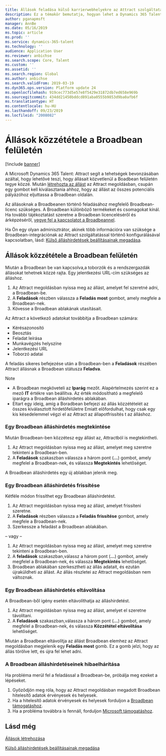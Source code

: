 ```yaml
---
title: Állások feladása külső karrierwebhelyekre az Attract szolgáltatásból
description: Ez a témakör bemutatja, hogyan lehet a Dynamics 365 Talent – Attract alkalmazást használni állások közzétételére külső toborzóoldalakon
author: pganapmsft
manager: AnnBe
ms.date: 05/16/2019
ms.topic: article
ms.prod: ''
ms.service: dynamics-365-talent
ms.technology: ''
audience: Application User
ms.reviewer: anbichse
ms.search.scope: Core, Talent
ms.custom: ''
ms.assetid: ''
ms.search.region: Global
ms.author: anbichse
ms.search.validFrom: 2019-03-19
ms.dyn365.ops.version: Platform update 24
ms.openlocfilehash: 919cec773d5e57e8f5429e31872db7ed658e969b
ms.sourcegitcommit: 434dd21450bddcd891aba0555b9853d9ba0afb6f
ms.translationtype: HT
ms.contentlocale: hu-HU
ms.lasthandoff: 09/23/2019
ms.locfileid: "2008082"
---
```

# <a name="post-jobs-to-broadbean"></a>Állások közzététele a Broadbean felületén

[!include [banner](../includes/banner.md)]

A Microsoft Dynamics 365 Talent: Attract segít a tehetségek bevonzásában azáltal, hogy lehetővé teszi, hogy állásait közvetlenül a Boadbean felületén tegye közzé. Miután [létrehozta az állást](./creating-jobs-attract.md) az Attract megoldásban, csupán egy gombot kell kiválasztania ahhoz, hogy az állást az összes potenciális pályázóhoz eljuttassa a Broadbean oldalán.

Az állásoknak a Broadbeanen történő feladásához megfelelő Broadbean-licenc szükséges. A Broadbean különböző termékeket és csomagokat kínál. Ha további tájékoztatást szeretne a Broadbean licenceléséről és árképzéséről, [vegye fel a kapcsolatot a Broadbeannel](https://www.broadbean.com/contact-us/).

Ha Ön egy olyan adminisztrátor, akinek több információra van szüksége a Broadbean-integrációnak az Attract szolgáltatással történő konfigurálásával kapcsolatban, lásd: [Külső álláshirdetések beállításainak megadása](./attract-admin-job-board-settings.md).

## <a name="post-jobs-to-broadbean"></a>Állások közzététele a Broadbean felületén

Miután a Broadbean be van kapcsolva,a toborzók és a rendszergazdák állásokat tehetnek közzé rajta. Egy jelentkezési URL-cím szükséges az álláshoz.

1. Az Attract megoldásban nyissa meg az állást, amelyet fel szeretné adni, a Broadbean-be.
2. A **Feladások** részben válassza a **Feladás most** gombot, amely megfele a Broadbean-nek.
3. Kövesse a Broadbean ablakának utasításait.

Az Attract a következő adatokat továbbítja a Broadbean számára:

- Kérésazonosító
- Beosztás
- Feladat leírása
- Munkavégzés helyszíne
- Jelentkezési URL
- Toborzó adatai

A feladás sikeres befejezése után a Broadbean-ben a **Feladások** részében Attract állásnak a Broadbean státusza **Feladva**.

> [!NOTE]
> - A Broadbean megköveteli az **Iparág** mezőt. Alapértelmezés szerint ez a mező **IT** értékre van beállítva. Az érték módosítható a megfelelő iparágra a Broadbean álláshirdetés ablakában.
> - Eltart egy ideig, amíg a Boradbean befejezi az állás közzétételét az összes kiválasztott hirdetőfelületre Emiatt előfordulhat, hogy csak egy kis késedelemmel végzi el az Attract az állapotfrissítés t az álláshoz.

### <a name="view-a-broadbean-job-posting"></a>Egy Broadbean álláshirdetés megtekintése

Miután Broadbean-ben közzétesz egy állást az, Attractból is megtekintheti.

1. Az Attract megoldásban nyissa meg az állást, amelyet meg szeretne tekinteni a Broadbean-ben.
2. A **Feladások** szakaszban válassza a három pont (**...**) gombot, amely megfelel a Broadbean-nek, és válassza **Megtekintés** lehetőséget.

A Broadbean álláshirdetés egy új ablakban jelenik meg.

### <a name="update-a-broadbean-job-posting"></a>Egy Broadbean álláshirdetés frissítése

Kétféle módon frissíthet egy Broadbean álláshirdetést.

1. Az Attract megoldásban nyissa meg az állást, amelyet frissíteni szeretne.
2. A **Feladások** részben válassza a **Feladás frissítése** gombot, amely megfele a Broadbean-nek.
3. Szerkessze a feladást a Broadbean ablakában.

– vagy –

1. Az Attract megoldásban nyissa meg az állást, amelyet meg szeretne tekinteni a Broadbean-ben.
2. A **feladások** szakaszban,válassz a három pont (**...**) gombot, amely megfelel a Broadbean-nek, és válassza **Megtekintés** lehetőséget.
3. Broadbean ablakában szerkesztheti az állás adatait, és ezután újraküldheti az állást. Az állás részletei az Attract megoldásban nem változnak.

### <a name="remove-a-broadbean-job-posting"></a>Egy Broadbean álláshirdetés eltávolítása

A Broadbean-ből igény esetén eltávolíthatja az álláshirdetést.

1. Az Attract megoldásban nyissa meg az állást, amelyet el szeretne távolítani.
2. A **Feladások** szakaszban,válassza a három pont (**...**) gombot, amely megfelel a Broadbean-nek, és válassza **Közzététel eltávolítása** lehetőséget.

Miután a Broadbean eltávolítja az állást Broadbean elemhez az Attract megoldásban megjelenik egy **Feladás most** gomb. Ez a gomb jelzi, hogy az állás törölve lett, és újra fel lehet adni.

### <a name="troubleshoot-job-posting-to-broadbean"></a>A Broadbean álláshirdetéseinek hibaelhárítása

Ha probléma merül fel a feladással a Broadbean-be, próbálja meg ezeket a lépéseket.

1. Győződjön meg róla, hogy az Attract megoldásban megadott Broadbean hitelesítő adatok érvényesek és helyesek.
2. Ha a hitelesítő adatok érvényesek és helyesek forduljon a [Broadbean támogatáshoz](https://www.broadbean.com/resources/support/).
3. Ha a probléma továbbra is fennáll, forduljon [Microsoft támogatáshoz](./talent-support.md).

## <a name="see-also"></a>Lásd még

[Állások létrehozása](./creating-jobs-attract.md)

[Külső álláshirdetések beállításainak megadása](./attract-admin-job-board-settings.md)
